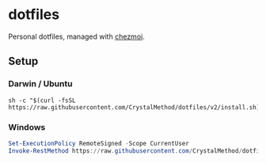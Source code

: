 # dotfiles

Personal dotfiles, managed with [chezmoi](https://github.com/twpayne/chezmoi).

## Setup

### Darwin / Ubuntu

```console
sh -c "$(curl -fsSL https://raw.githubusercontent.com/CrystalMethod/dotfiles/v2/install.sh)"
```

### Windows

```powershell
Set-ExecutionPolicy RemoteSigned -Scope CurrentUser
Invoke-RestMethod https://raw.githubusercontent.com/CrystalMethod/dotfiles/v2/install.ps1 | Invoke-Expression
```
